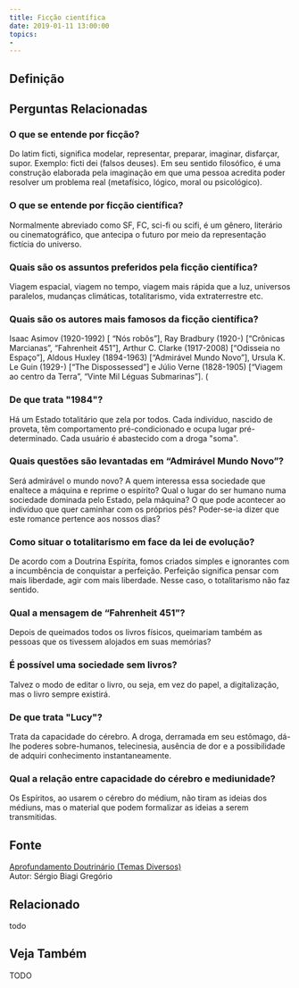 ```yaml
---
title: Ficção científica
date: 2019-01-11 13:00:00
topics: 
- 
---
```


## Definição


## Perguntas Relacionadas

### O que se entende por ficção?
Do latim ficti, significa modelar, representar, preparar, imaginar,
disfarçar, supor. Exemplo: ficti dei (falsos deuses). Em seu sentido
filosófico, é uma construção elaborada pela imaginação em que uma pessoa
acredita poder resolver um problema real (metafísico, lógico, moral ou
psicológico).
### O que se entende por ficção científica?
Normalmente abreviado como SF, FC, sci-fi ou scifi, é um gênero,
literário ou cinematográfico, que antecipa o futuro por meio da
representação fictícia do universo.
### Quais são os assuntos preferidos pela ficção científica?
Viagem espacial, viagem no tempo, viagem mais rápida que a luz,
universos paralelos, mudanças climáticas, totalitarismo, vida
extraterrestre etc.
### Quais são os autores mais famosos da ficção científica?
Isaac Asimov (1920-1992) \[ “Nós robôs”\], Ray Bradbury (1920-)
\[“Crônicas Marcianas”, “Fahrenheit 451”\], Arthur C. Clarke (1917-2008)
\[“Odisseia no Espaço”\], Aldous Huxley (1894-1963) \[“Admirável Mundo
Novo”\], Ursula K. Le Guin (1929-) \[“The Dispossessed”\] e Júlio Verne
(1828-1905) \[“Viagem ao centro da Terra”, “Vinte Mil Léguas
Submarinas”\].
(
### De que trata "1984"?
Há um Estado totalitário que zela por todos. Cada indivíduo, nascido de
proveta, têm comportamento pré-condicionado e ocupa lugar
pré-determinado. Cada usuário é abastecido com a droga "soma".
### Quais questões são levantadas em “Admirável Mundo Novo”?
Será admirável o mundo novo? A quem interessa essa sociedade que
enaltece a máquina e reprime o espírito? Qual o lugar do ser humano numa
sociedade dominada pelo Estado, pela máquina? O que pode acontecer ao
indivíduo que quer caminhar com os próprios pés? Poder-se-ia dizer que
este romance pertence aos nossos dias?
### Como situar o totalitarismo em face da lei de evolução?
De acordo com a Doutrina Espírita, fomos criados simples e ignorantes
com a incumbência de conquistar a perfeição. Perfeição significa pensar
com mais liberdade, agir com mais liberdade. Nesse caso, o totalitarismo
não faz sentido.
### Qual a mensagem de “Fahrenheit 451”?
Depois de queimados todos os livros físicos, queimariam também as
pessoas que os tivessem alojados em suas memórias?
### É possível uma sociedade sem livros?
Talvez o modo de editar o livro, ou seja, em vez do papel, a
digitalização, mas o livro sempre existirá.
### De que trata "Lucy"?
Trata da capacidade do cérebro. A droga, derramada em seu estômago,
dá-lhe poderes sobre-humanos, telecinesia, ausência de dor e a
possibilidade de adquiri conhecimento instantaneamente.
### Qual a relação entre capacidade do cérebro e mediunidade?
Os Espíritos, ao usarem o cérebro do médium, não tiram as ideias dos
médiuns, mas o material que podem formalizar as ideias a serem
transmitidas.




## Fonte
[Aprofundamento Doutrinário (Temas Diversos)](https://sites.google.com/view/aprofundamentodoutrinario/ficção-científica)  
Autor: Sérgio Biagi Gregório



## Relacionado
todo

## Veja Também
TODO


